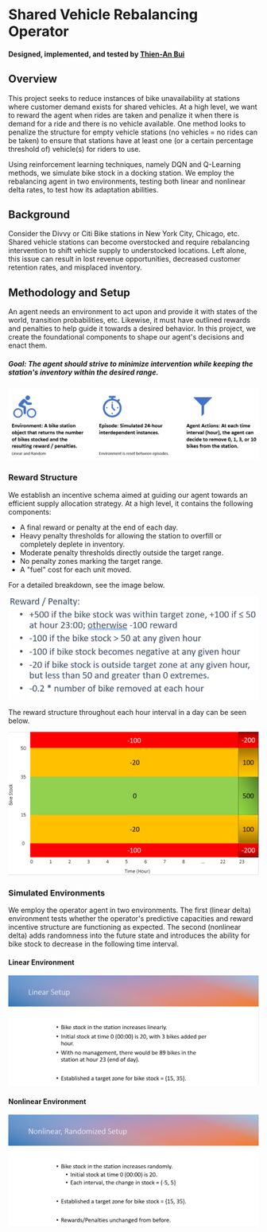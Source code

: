 # Shared Vehicle Rebalancing Operator

#### Designed, implemented, and tested by [Thien-An Bui](https://www.linkedin.com/in/thien-an-bui/)

## Overview
This project seeks to reduce instances of bike unavailability at stations where customer demand exists for shared vehicles. 
At a high level, we want to reward the agent when rides are taken and penalize it when there is demand for a ride and there is no vehicle available. 
One method looks to penalize the structure for empty vehicle stations (no vehicles = no rides can be taken) to ensure that stations have at least one (or a certain percentage threshold of) vehicle(s) for riders to use. 

Using reinforcement learning techniques, namely DQN and Q-Learning methods, we simulate bike stock in a docking station. We employ the rebalancing agent in two environments, testing both linear and nonlinear delta rates, to test how its adaptation abilities.

## Background
Consider the Divvy or Citi Bike stations in New York City, Chicago, etc. Shared vehicle stations can become overstocked and require rebalancing intervention to shift vehicle supply to understocked locations. 
Left alone, this issue can result in lost revenue opportunities, decreased customer retention rates, and misplaced inventory.

## Methodology and Setup
An agent needs an environment to act upon and provide it with states of the world, transition probabilities, etc. Likewise, it must have outlined rewards and penalties to help guide it towards a desired behavior.
In this project, we create the foundational components to shape our agent's decisions and enact them. 

##### Goal: The agent should strive to minimize intervention while keeping the station's inventory within the desired range.


![Setup](/Snapshots/Setup.PNG "Initial Setup Details")


### Reward Structure
We establish an incentive schema aimed at guiding our agent towards an efficient supply allocation strategy. At a high level, it contains the following components:
- A final reward or penalty at the end of each day.
- Heavy penalty thresholds for allowing the station to overfill or completely deplete in inventory.
- Moderate penalty thresholds directly outside the target range.
- No penalty zones marking the target range.
- A "fuel" cost for each unit moved.

For a detailed breakdown, see the image below.

![Reward Matrix](/Snapshots/Reward_layout.PNG "Reward Matrix")

The reward structure throughout each hour interval in a day can be seen below.


![Reward Visual](/Snapshots/Reward_visual.PNG "Parametrized Reward Structure")


### Simulated Environments
We employ the operator agent in two environments. The first (linear delta) environment tests whether the operator's predictive capacities and reward incentive structure are functioning as expected.
The second (nonlinear delta) adds randomness into the future state and introduces the ability for bike stock to decrease in the following time interval.

#### Linear Environment
![Linear Setup](/Snapshots/Linear_setup.PNG "Linear Environment")

#### Nonlinear Environment 
![Nonlinear Setup](/Snapshots/Nonlinear_setup.PNG "Nonlinear Environment")
